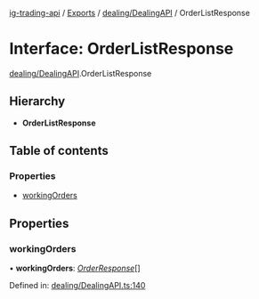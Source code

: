 [ig-trading-api](../README.md) / [Exports](../modules.md) / [dealing/DealingAPI](../modules/dealing_dealingapi.md) / OrderListResponse

# Interface: OrderListResponse

[dealing/DealingAPI](../modules/dealing_dealingapi.md).OrderListResponse

## Hierarchy

- **OrderListResponse**

## Table of contents

### Properties

- [workingOrders](dealing_dealingapi.orderlistresponse.md#workingorders)

## Properties

### workingOrders

• **workingOrders**: [_OrderResponse_](dealing_dealingapi.orderresponse.md)[]

Defined in: [dealing/DealingAPI.ts:140](https://github.com/bennycode/ig-trading-api/blob/76cc822/src/dealing/DealingAPI.ts#L140)

